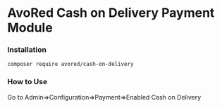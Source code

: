 # AvoRed Cash on Delivery Payment Module

### Installation

    composer require avored/cash-on-delivery
    

### How to Use


Go to Admin=>Configuration=>Payment=>Enabled Cash on Delivery
